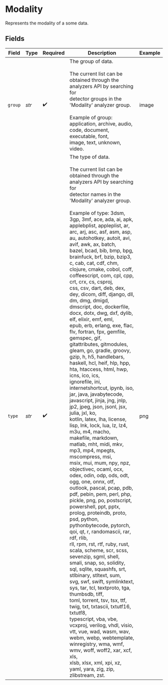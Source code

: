 # Modality

Represents the modality of a some data.


## Fields

| Field                                                                                                                                                                                                                                                                                                                                                                                                                                                                                                                                                                                                                                                                                                                                                                                                                                                                                                                                                                                                                                                                                                                                                                                                                                                                                                                                                                                                                                                                                                                                                                                                                                                                                                                                                                                                                                                                                                                                                                                                                                                               | Type                                                                                                                                                                                                                                                                                                                                                                                                                                                                                                                                                                                                                                                                                                                                                                                                                                                                                                                                                                                                                                                                                                                                                                                                                                                                                                                                                                                                                                                                                                                                                                                                                                                                                                                                                                                                                                                                                                                                                                                                                                                                | Required                                                                                                                                                                                                                                                                                                                                                                                                                                                                                                                                                                                                                                                                                                                                                                                                                                                                                                                                                                                                                                                                                                                                                                                                                                                                                                                                                                                                                                                                                                                                                                                                                                                                                                                                                                                                                                                                                                                                                                                                                                                            | Description                                                                                                                                                                                                                                                                                                                                                                                                                                                                                                                                                                                                                                                                                                                                                                                                                                                                                                                                                                                                                                                                                                                                                                                                                                                                                                                                                                                                                                                                                                                                                                                                                                                                                                                                                                                                                                                                                                                                                                                                                                                         | Example                                                                                                                                                                                                                                                                                                                                                                                                                                                                                                                                                                                                                                                                                                                                                                                                                                                                                                                                                                                                                                                                                                                                                                                                                                                                                                                                                                                                                                                                                                                                                                                                                                                                                                                                                                                                                                                                                                                                                                                                                                                             |
| ------------------------------------------------------------------------------------------------------------------------------------------------------------------------------------------------------------------------------------------------------------------------------------------------------------------------------------------------------------------------------------------------------------------------------------------------------------------------------------------------------------------------------------------------------------------------------------------------------------------------------------------------------------------------------------------------------------------------------------------------------------------------------------------------------------------------------------------------------------------------------------------------------------------------------------------------------------------------------------------------------------------------------------------------------------------------------------------------------------------------------------------------------------------------------------------------------------------------------------------------------------------------------------------------------------------------------------------------------------------------------------------------------------------------------------------------------------------------------------------------------------------------------------------------------------------------------------------------------------------------------------------------------------------------------------------------------------------------------------------------------------------------------------------------------------------------------------------------------------------------------------------------------------------------------------------------------------------------------------------------------------------------------------------------------------------- | ------------------------------------------------------------------------------------------------------------------------------------------------------------------------------------------------------------------------------------------------------------------------------------------------------------------------------------------------------------------------------------------------------------------------------------------------------------------------------------------------------------------------------------------------------------------------------------------------------------------------------------------------------------------------------------------------------------------------------------------------------------------------------------------------------------------------------------------------------------------------------------------------------------------------------------------------------------------------------------------------------------------------------------------------------------------------------------------------------------------------------------------------------------------------------------------------------------------------------------------------------------------------------------------------------------------------------------------------------------------------------------------------------------------------------------------------------------------------------------------------------------------------------------------------------------------------------------------------------------------------------------------------------------------------------------------------------------------------------------------------------------------------------------------------------------------------------------------------------------------------------------------------------------------------------------------------------------------------------------------------------------------------------------------------------------------- | ------------------------------------------------------------------------------------------------------------------------------------------------------------------------------------------------------------------------------------------------------------------------------------------------------------------------------------------------------------------------------------------------------------------------------------------------------------------------------------------------------------------------------------------------------------------------------------------------------------------------------------------------------------------------------------------------------------------------------------------------------------------------------------------------------------------------------------------------------------------------------------------------------------------------------------------------------------------------------------------------------------------------------------------------------------------------------------------------------------------------------------------------------------------------------------------------------------------------------------------------------------------------------------------------------------------------------------------------------------------------------------------------------------------------------------------------------------------------------------------------------------------------------------------------------------------------------------------------------------------------------------------------------------------------------------------------------------------------------------------------------------------------------------------------------------------------------------------------------------------------------------------------------------------------------------------------------------------------------------------------------------------------------------------------------------------- | ------------------------------------------------------------------------------------------------------------------------------------------------------------------------------------------------------------------------------------------------------------------------------------------------------------------------------------------------------------------------------------------------------------------------------------------------------------------------------------------------------------------------------------------------------------------------------------------------------------------------------------------------------------------------------------------------------------------------------------------------------------------------------------------------------------------------------------------------------------------------------------------------------------------------------------------------------------------------------------------------------------------------------------------------------------------------------------------------------------------------------------------------------------------------------------------------------------------------------------------------------------------------------------------------------------------------------------------------------------------------------------------------------------------------------------------------------------------------------------------------------------------------------------------------------------------------------------------------------------------------------------------------------------------------------------------------------------------------------------------------------------------------------------------------------------------------------------------------------------------------------------------------------------------------------------------------------------------------------------------------------------------------------------------------------------------- | ------------------------------------------------------------------------------------------------------------------------------------------------------------------------------------------------------------------------------------------------------------------------------------------------------------------------------------------------------------------------------------------------------------------------------------------------------------------------------------------------------------------------------------------------------------------------------------------------------------------------------------------------------------------------------------------------------------------------------------------------------------------------------------------------------------------------------------------------------------------------------------------------------------------------------------------------------------------------------------------------------------------------------------------------------------------------------------------------------------------------------------------------------------------------------------------------------------------------------------------------------------------------------------------------------------------------------------------------------------------------------------------------------------------------------------------------------------------------------------------------------------------------------------------------------------------------------------------------------------------------------------------------------------------------------------------------------------------------------------------------------------------------------------------------------------------------------------------------------------------------------------------------------------------------------------------------------------------------------------------------------------------------------------------------------------------- |
| `group`                                                                                                                                                                                                                                                                                                                                                                                                                                                                                                                                                                                                                                                                                                                                                                                                                                                                                                                                                                                                                                                                                                                                                                                                                                                                                                                                                                                                                                                                                                                                                                                                                                                                                                                                                                                                                                                                                                                                                                                                                                                             | *str*                                                                                                                                                                                                                                                                                                                                                                                                                                                                                                                                                                                                                                                                                                                                                                                                                                                                                                                                                                                                                                                                                                                                                                                                                                                                                                                                                                                                                                                                                                                                                                                                                                                                                                                                                                                                                                                                                                                                                                                                                                                               | :heavy_check_mark:                                                                                                                                                                                                                                                                                                                                                                                                                                                                                                                                                                                                                                                                                                                                                                                                                                                                                                                                                                                                                                                                                                                                                                                                                                                                                                                                                                                                                                                                                                                                                                                                                                                                                                                                                                                                                                                                                                                                                                                                                                                  | The group of data.<br/><br/>The current list can be obtained through the analyzers API by searching for<br/>detector groups in the 'Modality' analyzer group.<br/><br/>Example of group: application, archive, audio, code, document, executable, font,<br/>image, text, unknown, video.                                                                                                                                                                                                                                                                                                                                                                                                                                                                                                                                                                                                                                                                                                                                                                                                                                                                                                                                                                                                                                                                                                                                                                                                                                                                                                                                                                                                                                                                                                                                                                                                                                                                                                                                                                            | image                                                                                                                                                                                                                                                                                                                                                                                                                                                                                                                                                                                                                                                                                                                                                                                                                                                                                                                                                                                                                                                                                                                                                                                                                                                                                                                                                                                                                                                                                                                                                                                                                                                                                                                                                                                                                                                                                                                                                                                                                                                               |
| `type`                                                                                                                                                                                                                                                                                                                                                                                                                                                                                                                                                                                                                                                                                                                                                                                                                                                                                                                                                                                                                                                                                                                                                                                                                                                                                                                                                                                                                                                                                                                                                                                                                                                                                                                                                                                                                                                                                                                                                                                                                                                              | *str*                                                                                                                                                                                                                                                                                                                                                                                                                                                                                                                                                                                                                                                                                                                                                                                                                                                                                                                                                                                                                                                                                                                                                                                                                                                                                                                                                                                                                                                                                                                                                                                                                                                                                                                                                                                                                                                                                                                                                                                                                                                               | :heavy_check_mark:                                                                                                                                                                                                                                                                                                                                                                                                                                                                                                                                                                                                                                                                                                                                                                                                                                                                                                                                                                                                                                                                                                                                                                                                                                                                                                                                                                                                                                                                                                                                                                                                                                                                                                                                                                                                                                                                                                                                                                                                                                                  | The type of data.<br/><br/>The current list can be obtained through the analyzers API by searching for<br/>detector names in the 'Modality' analyzer group.<br/><br/>Example of type: 3dsm, 3gp, 3mf, ace, ada, ai, apk, applebplist, appleplist, ar,<br/>arc, arj, asc, asf, asm, asp, au, autohotkey, autoit, avi, avif, awk, ax, batch,<br/>bazel, bcad, bib, bmp, bpg, brainfuck, brf, bzip, bzip3, c, cab, cat, cdf, chm,<br/>clojure, cmake, cobol, coff, coffeescript, com, cpl, cpp, crt, crx, cs, csproj,<br/>css, csv, dart, deb, dex, dey, dicom, diff, django, dll, dm, dmg, dmigd,<br/>dmscript, doc, dockerfile, docx, dotx, dwg, dxf, dylib, elf, elixir, emf, eml,<br/>epub, erb, erlang, exe, flac, flv, fortran, fpx, gemfile, gemspec, gif,<br/>gitattributes, gitmodules, gleam, go, gradle, groovy, gzip, h, h5, handlebars,<br/>haskell, hcl, heif, hlp, hpp, hta, htaccess, html, hwp, icns, ico, ics,<br/>ignorefile, ini, internetshortcut, ipynb, iso, jar, java, javabytecode,<br/>javascript, jinja, jng, jnlp, jp2, jpeg, json, jsonl, jsx, julia, jxl, ko,<br/>kotlin, latex, lha, license, lisp, lnk, lock, lua, lz, lz4, m3u, m4, macho,<br/>makefile, markdown, matlab, mht, midi, mkv, mp3, mp4, mpegts, mscompress, msi,<br/>msix, mui, mum, npy, npz, objectivec, ocaml, ocx, odex, odin, odp, ods, odt,<br/>ogg, one, onnx, otf, outlook, pascal, pcap, pdb, pdf, pebin, pem, perl, php,<br/>pickle, png, po, postscript, powershell, ppt, pptx, prolog, proteindb, proto,<br/>psd, python, pythonbytecode, pytorch, qoi, qt, r, randomascii, rar, rdf, rlib,<br/>rll, rpm, rst, rtf, ruby, rust, scala, scheme, scr, scss, sevenzip, sgml, shell,<br/>smali, snap, so, solidity, sql, sqlite, squashfs, srt, stlbinary, stltext, sum,<br/>svg, swf, swift, symlinktext, sys, tar, tcl, textproto, tga, thumbsdb, tiff,<br/>toml, torrent, tsv, tsx, ttf, twig, txt, txtascii, txtutf16, txtutf8,<br/>typescript, vba, vbe, vcxproj, verilog, vhdl, visio, vtt, vue, wad, wasm, wav,<br/>webm, webp, webtemplate, winregistry, wma, wmf, wmv, woff, woff2, xar, xcf, xls,<br/>xlsb, xlsx, xml, xpi, xz, yaml, yara, zig, zip, zlibstream, zst. | png                                                                                                                                                                                                                                                                                                                                                                                                                                                                                                                                                                                                                                                                                                                                                                                                                                                                                                                                                                                                                                                                                                                                                                                                                                                                                                                                                                                                                                                                                                                                                                                                                                                                                                                                                                                                                                                                                                                                                                                                                                                                 |